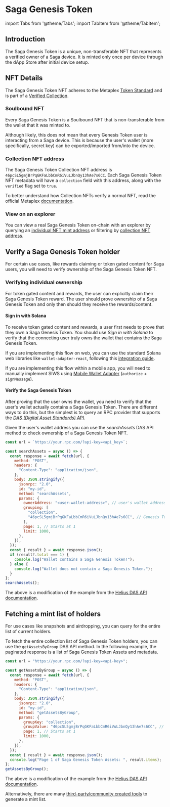 # Saga Genesis Token

import Tabs from '@theme/Tabs';
import TabItem from '@theme/TabItem';

## Introduction

The Saga Genesis Token is a unique, non-transferable NFT that represents a verified owner of a Saga device.
It is minted only once per device through the dApp Store after initial device setup.

## NFT Details

The Saga Genesis Token NFT adheres to the Metaplex [Token Standard](https://developers.metaplex.com/token-metadata/token-standard) and is part of a [Verified Collection](https://developers.metaplex.com/token-metadata/collections).

### Soulbound NFT

Every Saga Genesis Token is a Soulbound NFT that is non-transferable from the wallet that it was minted to.

Although likely, this does not mean that every Genesis Token user is interacting from a Saga device. This is because the user's wallet (more specifically, secret key) can be exported/imported from/into the device.

### Collection NFT address

The Saga Genesis Token Collection NFT address is `46pcSL5gmjBrPqGKFaLbbCmR6iVuLJbnQy13hAe7s6CC`. Each Saga Genesis Token NFT metadata will
have a `collection` field with this address, along with the `verified` flag set to `true`.

To better understand how Collection NFTs verify a normal NFT, read the official Metaplex [documentation](https://docs.metaplex.com/programs/token-metadata/certified-collections#collection-nfts).

### View on an explorer

You can view a real Saga Genesis Token on-chain with an explorer by querying an [individual NFT mint address](https://solscan.io/token/DMcJLbYGT9UAiYXMoHMjsoLCW1MRJ12YDnU967pAvByg) or filtering by
[collection NFT address](https://solscan.io/collection/4a2d96b22ab0c8f01cb5ce5bc960b627c2a8271529ae5132d5352b7c86b3b54d).

## Verify a Saga Genesis Token holder

For certain use cases, like rewards claiming or token gated content for Saga users, you will need to verify ownership of the Saga Genesis Token NFT.

### Verifying individual ownership

For token gated content and rewards, the user can explicitly claim their Saga Genesis Token reward. The user should prove
ownership of a Saga Genesis Token and only then should they receive the rewards/content.

#### Sign in with Solana

To receive token gated content and rewards, a user first needs to prove that they own a Saga Genesis Token.
You should use _Sign in with Solana_ to verify that the connecting user truly owns the wallet that contains the Saga Genesis Token.

If you are implementing this flow on web, you can use the standard Solana web libraries like `wallet-adapter-react`, following
this [integration guide](https://github.com/phantom/sign-in-with-solana?tab=readme-ov-file#dapp-integration).

If you are implementing this flow within a mobile app, you will need to manually implement SIWS using [Mobile Wallet
Adapter](/react-native/quickstart#signing-messages) (`authorize` + `signMessage`).

#### Verify the Saga Genesis Token

After proving that the user owns the wallet, you need to verify that the user's wallet actually contains a Saga Genesis Token. There are different ways to do this, but the simplest is to query an RPC provider that supports the [_DAS (Digital Asset Standards)_ API](https://github.com/metaplex-foundation/digital-asset-standard-api).

Given the user's wallet address you can use the _searchAssets_ DAS API method to check ownership of a Saga Genesis Token NFT.

<Tabs>
<TabItem value="Javascript" label="Javascript">

```javascript
const url = `https://your.rpc.com/?api-key=<api_key>`;

const searchAssets = async () => {
  const response = await fetch(url, {
    method: "POST",
    headers: {
      "Content-Type": "application/json",
    },
    body: JSON.stringify({
      jsonrpc: "2.0",
      id: "my-id",
      method: "searchAssets",
      params: {
        ownerAddress: "<user-wallet-address>", // user's wallet address
        grouping: [
          "collection",
          "46pcSL5gmjBrPqGKFaLbbCmR6iVuLJbnQy13hAe7s6CC", // Genesis Token Collection NFT Address
        ],
        page: 1, // Starts at 1
        limit: 1000,
      },
    }),
  });
  const { result } = await response.json();
  if (result?.total === 1) {
    console.log("Wallet contains a Saga Genesis Token!");
  } else {
    console.log("Wallet does not contain a Saga Genesis Token.");
  }
};
searchAssets();
```

</TabItem>
</Tabs>

The above is a modification of the example from the [Helius DAS API documentation](https://docs.helius.dev/compression-and-das-api/digital-asset-standard-das-api/search-assets).

## Fetching a mint list of holders

For use cases like snapshots and airdropping, you can query for the entire list of current holders.

To fetch the entire collection list of Saga Genesis Token holders, you can use the `getAssetsByGroup` DAS API method. In the following example,
the paginated response is a list of Saga Genesis Token Assets and metadata.

<Tabs>
<TabItem value="Javascript" label="Javascript">

```javascript
const url = "https://your.rpc.com/?api-key=<api-key>";

const getAssetsByGroup = async () => {
  const response = await fetch(url, {
    method: "POST",
    headers: {
      "Content-Type": "application/json",
    },
    body: JSON.stringify({
      jsonrpc: "2.0",
      id: "my-id",
      method: "getAssetsByGroup",
      params: {
        groupKey: "collection",
        groupValue: "46pcSL5gmjBrPqGKFaLbbCmR6iVuLJbnQy13hAe7s6CC", // Genesis Token Collection NFT Address
        page: 1, // Starts at 1
        limit: 1000,
      },
    }),
  });
  const { result } = await response.json();
  console.log("Page 1 of Saga Genesis Token Assets: ", result.items);
};
getAssetsByGroup();
```

</TabItem>
</Tabs>

The above is a modification of the example from the [Helius DAS API documentation](https://docs.helius.dev/compression-and-das-api/digital-asset-standard-das-api/get-assets-by-group).

Alternatively, there are many [third-party/community created tools](https://docs.metaplex.com/guides/mint-lists) to generate a mint list.
